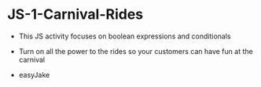 # JS-1-Carnival-Rides
- This JS activity focuses on boolean expressions and conditionals
- Turn on all the power to the rides so your customers can have fun at the carnival

- easyJake
